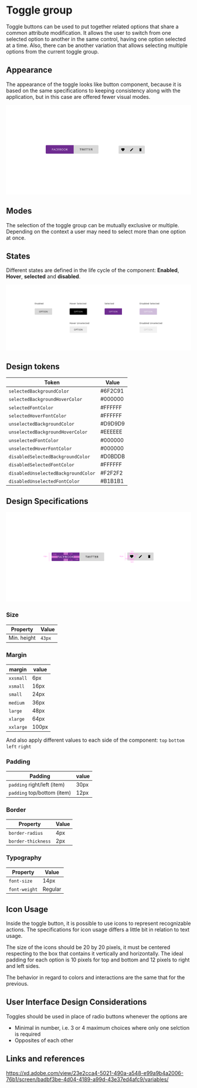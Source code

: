 # Toggle group

Toggle buttons can be used to put together related options that share a common attribute modification.
It allows the user to switch from one selected option to another in the same control, having one option selected at a time. Also, there can be another variation that allows selecting multiple options from the current toggle group.


## Appearance

The appearance of the toggle looks like button component, because it is based on the same specifications to keeping consistency along with the application, but in this case are offered fewer visual modes.

![Toggle appearance](images/toggle_appearance.png)

## Modes

The selection of the toggle group can be mutually exclusive or multiple. Depending on the context a user may need to select more than one option at once.

## States

Different states are defined in the life cycle of the component:
__Enabled__, __Hover__, __selected__ and __disabled__.

![Toggle states](images/toggle_states.png)

## Design tokens

| Token          | Value|
|--------------------|------|
| `selectedBackgroundColor` |  #6F2C91 |
| `selectedBackgroundHoverColor` | #000000 |
| `selectedFontColor` | #FFFFFF |
| `selectedHoverFontColor` | #FFFFFF |
| `unselectedBackgroundColor` | #D9D9D9 |
| `unselectedBackgroundHoverColor` | #EEEEEE |
| `unselectedFontColor` | #000000 |
| `unselectedHoverFontColor` | #000000 |
| `disabledSelectedBackgroundColor` | #D0BDDB |
| `disabledSelectedFontColor` | #FFFFFF |
| `disabledUnselectedBackgroundColor` | #F2F2F2 |
| `disabledUnselectedFontColor` | #B1B1B1 |



## Design Specifications

![Toggle specifications](images/toggle_specs.png)


### Size

| Property           | Value|
|--------------------|------|
| Min. height| `43px` |

### Margin

margin | value
-- | --
```xxsmall``` | 6px
```xsmall``` | 16px
```small``` | 24px
```medium``` | 36px
```large``` | 48px
```xlarge``` | 64px
```xxlarge``` | 100px

And also apply different values to each side of the component:
```top``` ```bottom``` ```left``` ```right```


### Padding

Padding | value
-- | --
| `padding` right/left (item)| 30px |
| `padding` top/bottom (item)| 12px |



### Border

| Property           | Value|
|--------------------|------|
| `border-radius` | 4px |
| `border-thickness`| 2px |

### Typography

| Property           | Value|
|--------------------|------|
| `font-size`| 14px |
| `font-weight`| Regular |

## Icon Usage

Inside the toggle button, it is possible to use icons to represent recognizable actions.
The specifications for icon usage differs a little bit in relation to text usage.

The size of the icons should be 20 by 20 pixels, it must be centered respecting to the box that contains it vertically and horizontally. 
The ideal padding for each option is 10 pixels for top and bottom and 12 pixels to right and left sides.

The behavior in regard to colors and interactions are the same that for the previous.

## User Interface Design Considerations

Toggles should be used in place of radio buttons whenever the options are
- Minimal in number, i.e. 3 or 4 maximum choices where only one selction is required
- Opposites of each other


## Links and references
https://xd.adobe.com/view/23e2cca4-5021-490a-a548-e99a9b4a2006-76b1/screen/badbf3be-4d04-4189-a99d-43e37ed4afc9/variables/
